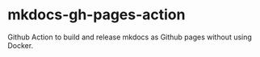 # mkdocs-gh-pages-action

Github Action to build and release mkdocs as Github pages without using Docker.
